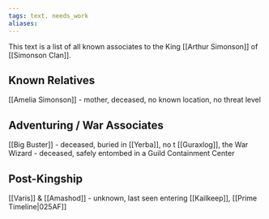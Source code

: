 ```yaml
---
tags: text, needs_work
aliases:
---
```


This text is a list of all known associates to the King [[Arthur Simonson]] of [[Simonson Clan]].

## Known Relatives
[[Amelia Simonson]] - mother, deceased, no known location, no threat level

## Adventuring / War Associates
[[Big Buster]] - deceased, buried in [[Yerba]], no t
[[Guraxlog]], the War Wizard - deceased, safely entombed in a Guild Containment Center
## Post-Kingship 
[[Varis]] & [[Amashod]] - unknown, last seen entering [[Kailkeep]], [[Prime Timeline|025AF]]
